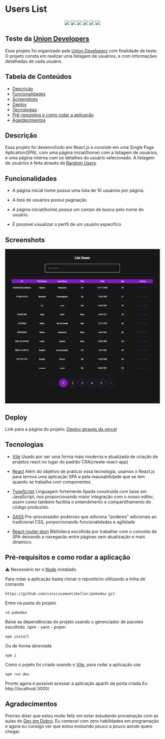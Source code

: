# Users List &nbsp;

<p align="center">
<a href="https://react.dev/" target="_blank"><img src="https://img.shields.io/badge/React-20232A?style=for-the-badge&logo=react&logoColor=61DAFB" target="_blank"></a>
<a href="https://reactrouter.com/en/main" target="_blank"><img src="https://img.shields.io/badge/React_Router-CA4245?style=for-the-badge&logo=react-router&logoColor=white" target="_blank"></a>
<a href="https://www.typescriptlang.org/" target="_blank"><img src="https://img.shields.io/badge/TypeScript-007ACC?style=for-the-badge&logo=typescript&logoColor=white"/></a>
<a href="https://sass-lang.com/" target="_blank"><img src="https://img.shields.io/badge/Sass-CC6699?style=for-the-badge&logo=sass&logoColor=white"/></a>
<a href="https://vitejs.dev/" target="_blank"><img src="https://img.shields.io/badge/Vite-B73BFE?style=for-the-badge&logo=vite&logoColor=FFD62E"/></a>
<a href="https://vercel.com/" target="_blank"><img src="https://img.shields.io/badge/Vercel-000000?style=for-the-badge&logo=vercel&logoColor=white"/></a>

## Teste da [Union Developers](https://www.uniondevelopers.com.br/)

Esse projeto foi organizado pela [Union Developers](https://www.uniondevelopers.com.br/) com finalidade de teste. O projeto consta em realizar uma listagem de usuários, e com informações detalhadas de cada usuário. 

## Tabela de Conteúdos

- [Descrição](#descricao)
- [Funcionalidades](#funcionalidades)
- [Screenshots](#screenshots)
- [Deploy](#deploy)
- [Tecnologias](#tecnologias)
- [Pré-requisitos e como rodar a aplicação](#pre-requisitos-e-como-rodar-a-aplicacao)
- [Agardecimentos](#agradecimentos)

## Descrição

Essa projeto foi desenvolvido em React.js e consiste em uma Single Page Aplication(SPA), com uma página inicial(home) com a listagem de usuários, e uma página interna com os detalhes do usuário selecionado. A listagem de usuários é feita através da [Random Users](https://randomuser.me/).

## Funcionalidades

- A página inicial home possui uma lista de 10 usuários por página.

- A lista de usuários possui paginação.

- A página inicial(home) possui um campo de busca pelo nome do usuário.

- É possível visualizar o perfíl de um usuário especifico

## Screenshots

<img src="./public/users-list.png">

## Deploy

Link para a página do projeto: [Deploy através da vercel](https://fetch-users-sigma.vercel.app/)

## Tecnologias

- [Vite](https://vitejs.dev/)
Usado por ser uma forma mais moderna e atualizada de criação de projetos react no lugar do padrão CRA(create-react-app)

- [React](https://react.dev/)
Além do objetivo de praticar essa tecnologia, usamos o React.js para termos uma aplicação SPA e pela reausabilidade que se tem quando se trabalha com componentes.

- [TypeScript](https://www.typescriptlang.org/)
Linguagem fortemente tipada construida com base em JavaScript, nos proporcionando maior integração com o nosso editor, assim como também facilitia o entendimento e compartilhamento do código produzido.

- [SASS](https://sass-lang.com/)
Pre-processador poderoso que adiciona "poderes" adicionais ao tradicional CSS, porporcionando funcionalidades e agilidade

- [React-router-dom](https://reactrouter.com/en/main)
Biblioteca escolhida por trabalhar com o conceito de SPA deixando a navegacão entre páginas sem atualização e mais dinamico.


## Pré-requisitos e como rodar a aplicação

:warning: Necessário ter o [Node](https://nodejs.org/en) instalado.

Para rodar a aplicação basta clonar o repositório utilizando a linha de comando
```
https://github.com/viniciusmontibeller/pokedex.git
```
Entre na pasta do projeto
```
cd pokedex
```
Baixe as dependências do projeto usando o gerenciador de pacotes escolhido. npm - yarn - pnpm
```
npm install  
```
Ou de forma abreviada 
```
npm i
```
Como o pojeto foi criado usando o [Vite](https://vitejs.dev/), para rodar a aplicação use
```
npm run dev
```
Pronto agora é possível acessar a aplicação apartir da porta criada Ex: http://localhost:3000/

## Agradecimentos

Preciso dizer que estou muito feliz em estar estudando proramação com as aulas do [Dev em Dobro](https://github.com/devemdobro). Eu comecei com zero habilidades em programação e agora eu consigo ver que estou evoluindo pouco a pouco aonde quero chegar.